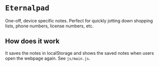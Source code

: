 # `Eternalpad`

One-off, device specific notes. Perfect for quickly jotting down shopping lists, phone numbers, license numbers, etc.

## How does it work

It saves the notes in localStorage and shows the saved notes when users open the webpage again. See `js/main.js`.